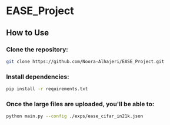 # EASE_Project

## How to Use

### Clone the repository:
```bash
git clone https://github.com/Noora-Alhajeri/EASE_Project.git
```

### Install dependencies:

```bash
pip install -r requirements.txt
```

### Once the large files are uploaded, you'll be able to:

```bash
python main.py --config ./exps/ease_cifar_in21k.json
```
